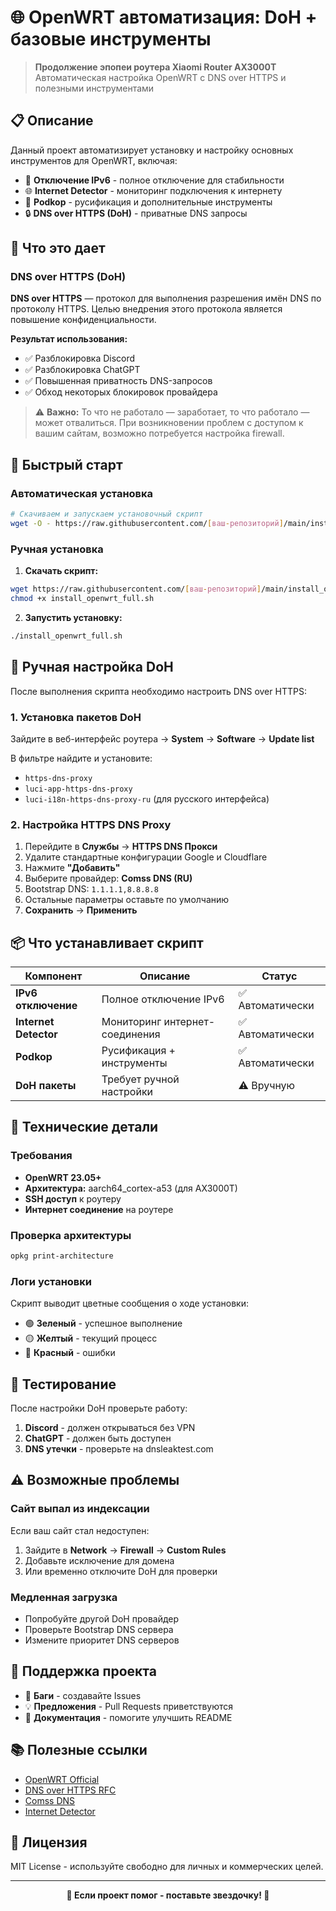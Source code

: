 # 🌐 OpenWRT автоматизация: DoH + базовые инструменты

> **Продолжение эпопеи роутера Xiaomi Router AX3000T**  
> Автоматическая настройка OpenWRT с DNS over HTTPS и полезными инструментами

## 📋 Описание

Данный проект автоматизирует установку и настройку основных инструментов для OpenWRT, включая:

- 🚫 **Отключение IPv6** - полное отключение для стабильности
- 🌐 **Internet Detector** - мониторинг подключения к интернету  
- 🔧 **Podkop** - русификация и дополнительные инструменты
- 🔒 **DNS over HTTPS (DoH)** - приватные DNS запросы

## 🎯 Что это дает

### DNS over HTTPS (DoH)
**DNS over HTTPS** — протокол для выполнения разрешения имён DNS по протоколу HTTPS. Целью внедрения этого протокола является повышение конфиденциальности.

**Результат использования:**
- ✅ Разблокировка Discord
- ✅ Разблокировка ChatGPT  
- ✅ Повышенная приватность DNS-запросов
- ✅ Обход некоторых блокировок провайдера

> ⚠️ **Важно:** То что не работало — заработает, то что работало — может отвалиться. При возникновении проблем с доступом к вашим сайтам, возможно потребуется настройка firewall.

## 🚀 Быстрый старт

### Автоматическая установка

```bash
# Скачиваем и запускаем установочный скрипт
wget -O - https://raw.githubusercontent.com/[ваш-репозиторий]/main/install_openwrt_full.sh | sh
```

### Ручная установка

1. **Скачать скрипт:**
```bash
wget https://raw.githubusercontent.com/[ваш-репозиторий]/main/install_openwrt_full.sh
chmod +x install_openwrt_full.sh
```

2. **Запустить установку:**
```bash
./install_openwrt_full.sh
```

## 🔧 Ручная настройка DoH

После выполнения скрипта необходимо настроить DNS over HTTPS:

### 1. Установка пакетов DoH

Зайдите в веб-интерфейс роутера → **System** → **Software** → **Update list**

В фильтре найдите и установите:
- `https-dns-proxy`
- `luci-app-https-dns-proxy` 
- `luci-i18n-https-dns-proxy-ru` (для русского интерфейса)

### 2. Настройка HTTPS DNS Proxy

1. Перейдите в **Службы** → **HTTPS DNS Прокси**
2. Удалите стандартные конфигурации Google и Cloudflare
3. Нажмите **"Добавить"**
4. Выберите провайдер: **Comss DNS (RU)**
5. Bootstrap DNS: `1.1.1.1,8.8.8.8`
6. Остальные параметры оставьте по умолчанию
7. **Сохранить** → **Применить**

## 📦 Что устанавливает скрипт

| Компонент | Описание | Статус |
|-----------|----------|--------|
| **IPv6 отключение** | Полное отключение IPv6 | ✅ Автоматически |
| **Internet Detector** | Мониторинг интернет-соединения | ✅ Автоматически |
| **Podkop** | Русификация + инструменты | ✅ Автоматически |
| **DoH пакеты** | Требует ручной настройки | ⚠️ Вручную |

## 🔧 Технические детали

### Требования
- **OpenWRT 23.05+** 
- **Архитектура:** aarch64_cortex-a53 (для AX3000T)
- **SSH доступ** к роутеру
- **Интернет соединение** на роутере

### Проверка архитектуры
```bash
opkg print-architecture
```

### Логи установки
Скрипт выводит цветные сообщения о ходе установки:
- 🟢 **Зеленый** - успешное выполнение
- 🟡 **Желтый** - текущий процесс  
- 🔴 **Красный** - ошибки

## 🧪 Тестирование

После настройки DoH проверьте работу:

1. **Discord** - должен открываться без VPN
2. **ChatGPT** - должен быть доступен
3. **DNS утечки** - проверьте на dnsleaktest.com

## ⚠️ Возможные проблемы

### Сайт выпал из индексации
Если ваш сайт стал недоступен:

1. Зайдите в **Network** → **Firewall** → **Custom Rules**
2. Добавьте исключение для домена
3. Или временно отключите DoH для проверки

### Медленная загрузка
- Попробуйте другой DoH провайдер
- Проверьте Bootstrap DNS сервера
- Измените приоритет DNS серверов

## 🤝 Поддержка проекта

- 🐛 **Баги** - создавайте Issues
- 💡 **Предложения** - Pull Requests приветствуются  
- 📖 **Документация** - помогите улучшить README

## 📚 Полезные ссылки

- [OpenWRT Official](https://openwrt.org/)
- [DNS over HTTPS RFC](https://tools.ietf.org/html/rfc8484)
- [Comss DNS](https://dns.comss.ru/)
- [Internet Detector](https://github.com/gSpotx2f/packages-openwrt)

## 📄 Лицензия

MIT License - используйте свободно для личных и коммерческих целей.

---

<div align="center">
  <strong>🌟 Если проект помог - поставьте звездочку! 🌟</strong>
</div>